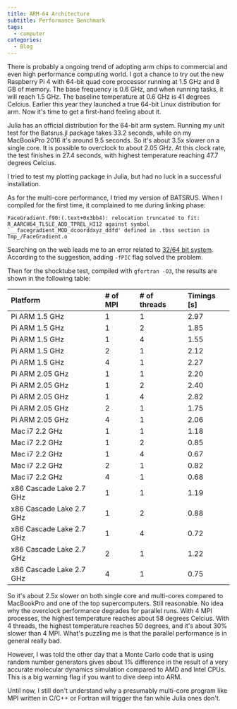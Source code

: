 ```yaml
---
title: ARM-64 Architecture
subtitle: Performance Benchmark
tags:
  - computer
categories:
  - Blog
---
```


There is probably a ongoing trend of adopting arm chips to commercial and even high performance computing world.
I got a chance to try out the new Raspberry Pi 4 with 64-bit quad core processor running at 1.5 GHz and 8 GB of memory. The base frequency is 0.6 GHz, and when running tasks, it will reach 1.5 GHz. The baseline temperature at 0.6 GHz is 41 degrees Celcius.
Earlier this year they launched a true 64-bit Linux distribution for arm. Now it's time to get a first-hand feeling about it.

Julia has an official distribution for the 64-bit arm system.
Running my unit test for the Batsrus.jl package takes 33.2 seconds, while on my MacBookPro 2016 it's around 9.5 seconds. So it's about 3.5x slower on a single core.
It is possible to overclock to about 2.05 GHz. At this clock rate, the test finishes in 27.4 seconds, with highest temperature reaching 47.7 degrees Celcius.

I tried to test my plotting package in Julia, but had no luck in a successful installation.

As for the multi-core performance, I tried my version of BATSRUS. When I compiled for the first time, it complained to me during linking phase:
```
FaceGradient.f90:(.text+0x3bb4): relocation truncated to fit: R_AARCH64_TLSLE_ADD_TPREL_HI12 against symbol `__facegradient_MOD_dcoorddxyz_ddfd' defined in .tbss section in Tmp_/FaceGradient.o
```
Searching on the web leads me to an error related to [32/64 bit system](https://stackoverflow.com/questions/10486116/what-does-this-gcc-error-relocation-truncated-to-fit-mean).
According to the suggestion, adding `-fPIC` flag solved the problem.

Then for the shocktube test, compiled with `gfortran -O3`, the results are shown in the following table:

| Platform | # of MPI | # of threads | Timings [s] |
| :------  | :------ |:--- |:--- |
| Pi ARM 1.5 GHz | 1 | 1 | 2.97 |
| Pi ARM 1.5 GHz | 1 | 2 | 1.85 |
| Pi ARM 1.5 GHz | 1 | 4 | 1.55 |
| Pi ARM 1.5 GHz | 2 | 1 | 2.12 |
| Pi ARM 1.5 GHz | 4 | 1 | 2.27 |
| Pi ARM 2.05 GHz | 1 | 1 | 2.20 |
| Pi ARM 2.05 GHz | 1 | 2 | 2.40 |
| Pi ARM 2.05 GHz | 1 | 4 | 2.82 |
| Pi ARM 2.05 GHz | 2 | 1 | 1.75 |
| Pi ARM 2.05 GHz | 4 | 1 | 2.06 |
| Mac i7 2.2 GHz | 1 | 1 | 1.18 |
| Mac i7 2.2 GHz | 1 | 2 | 0.85 |
| Mac i7 2.2 GHz | 1 | 4 | 0.67 |
| Mac i7 2.2 GHz | 2 | 1 | 0.82 |
| Mac i7 2.2 GHz | 4 | 1 | 0.68 |
| x86 Cascade Lake 2.7 GHz | 1 | 1 | 1.19 |
| x86 Cascade Lake 2.7 GHz | 1 | 2 | 0.88 |
| x86 Cascade Lake 2.7 GHz | 1 | 4 | 0.72 |
| x86 Cascade Lake 2.7 GHz | 2 | 1 | 1.22 |
| x86 Cascade Lake 2.7 GHz | 4 | 1 | 0.75 |

So it's about 2.5x slower on both single core and multi-cores compared to MacBookPro and one of the top supercomputers. Still reasonable. No idea why the overclock performance degrades for parallel runs. With 4 MPI processes, the highest temperature reaches about 58 degrees Celcius. With 4 threads, the highest temperature reaches 50 degrees, and it's about 30% slower than 4 MPI. What's puzzling me is that the parallel performance is in general really bad. 

However, I was told the other day that a Monte Carlo code that is using random number generators gives about 1% difference in the result of a very accurate molecular dynamics simulation compared to AMD and Intel CPUs. This is a big warning flag if you want to dive deep into ARM.

Until now, I still don't understand why a presumably multi-core program like MPI written in C/C++ or Fortran will trigger the fan while Julia ones don't.
